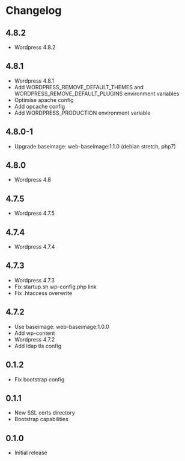 # Changelog

## 4.8.2
  - Wordpress 4.8.2

## 4.8.1
  - Wordpress 4.8.1
  - Add WORDPRESS_REMOVE_DEFAULT_THEMES and WORDPRESS_REMOVE_DEFAULT_PLUGINS environment variables
  - Optimise apache config
  - Add opcache config
  - Add WORDPRESS_PRODUCTION environment variable

## 4.8.0-1
  - Upgrade baseimage: web-baseimage:1.1.0 (debian stretch, php7)

## 4.8.0
  - Wordpress 4.8

## 4.7.5
  - Wordpress 4.7.5

## 4.7.4
  - Wordpress 4.7.4

## 4.7.3
  - Wordpress 4.7.3
  - Fix startup.sh wp-config.php link
  - Fix .htaccess overwrite

## 4.7.2
  - Use baseimage: web-baseimage:1.0.0
  - Add wp-content
  - Wordpress 4.7.2
  - Add ldap tls config

## 0.1.2
  - Fix bootstrap config

## 0.1.1
  - New SSL certs directory
  - Bootstrap capabilities

## 0.1.0
  - Initial release
